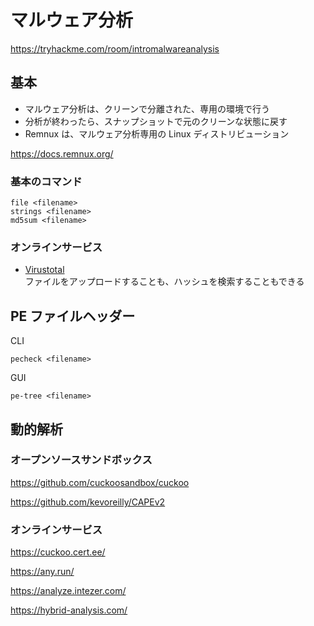 # マルウェア分析

https://tryhackme.com/room/intromalwareanalysis

## 基本

- マルウェア分析は、クリーンで分離された、専用の環境で行う
- 分析が終わったら、スナップショットで元のクリーンな状態に戻す
- Remnux は、マルウェア分析専用の Linux ディストリビューション

https://docs.remnux.org/

### 基本のコマンド

```shell
file <filename>
strings <filename>
md5sum <filename>
```

### オンラインサービス

- [Virustotal](https://www.virustotal.com/gui/home/upload)  
  ファイルをアップロードすることも、ハッシュを検索することもできる

## PE ファイルヘッダー

CLI

```shell
pecheck <filename>
```

GUI

```shell
pe-tree <filename>
```

## 動的解析

### オープンソースサンドボックス

https://github.com/cuckoosandbox/cuckoo

https://github.com/kevoreilly/CAPEv2

### オンラインサービス

https://cuckoo.cert.ee/

https://any.run/

https://analyze.intezer.com/

https://hybrid-analysis.com/
